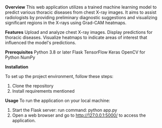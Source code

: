 **Overview**
This web application utilizes a trained machine learning model to predict various thoracic diseases from chest X-ray images. It aims to assist radiologists by providing preliminary diagnostic suggestions and visualizing significant regions in the X-rays using Grad-CAM heatmaps.

**Features**
Upload and analyze chest X-ray images.
Display predictions for thoracic diseases.
Visualize heatmaps to indicate areas of interest that influenced the model's predictions.

**Prerequisites**
Python 3.8 or later
Flask
TensorFlow
Keras
OpenCV for Python
NumPy

**Installation**

To set up the project environment, follow these steps:
  1. Clone the repository
  2. Install requirements mentioned

**Usage**
To run the application on your local machine:
  1. Start the Flask server:
       run command: python app.py
  2. Open a web browser and go to http://127.0.0.1:5000/ to access the application.



     
